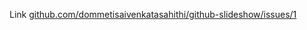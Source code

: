 Link [github.com/dommetisaivenkatasahithi/github-slideshow/issues/1](https://github.com/dommetisaivenkatasahithi/github-slideshow/issues/1)
